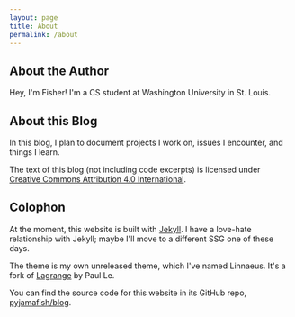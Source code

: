 ```yaml
---
layout: page
title: About
permalink: /about
---
```


## About the Author
Hey, I'm Fisher!
I'm a CS student at Washington University in St. Louis.

## About this Blog
In this blog,
I plan to document projects I work on, issues I encounter, and things I learn.

The text of this blog (not including code excerpts) is licensed under
[Creative Commons Attribution 4.0 International](https://creativecommons.org/licenses/by/4.0/).

## Colophon
At the moment, this website is built with [Jekyll](https://jekyllrb.com/).
I have a love-hate relationship with Jekyll; maybe I'll move to a different SSG one of these days.

The theme is my own unreleased theme, which I've named Linnaeus.
It's a fork of [Lagrange](https://github.com/LeNPaul/Lagrange_) by Paul Le.

You can find the source code for this website in its GitHub repo, [pyjamafish/blog](https://github.com/pyjamafish/blog).